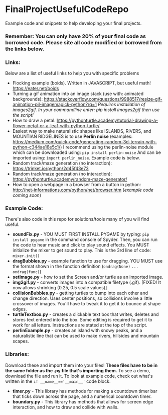 # FinalProjectUsefulCodeRepo
Example code and snippets to help developing your final projects.

### Remember: You can only have 20% of your final code as borrowed code. Please site all code modified or borrowed from the links below.

### Links:
Below are a list of useful links to help you with specific problems
- Flocking example (boids). Written in JAVASCRIPT, but useful math! https://eater.net/boids
- Turning a gif animation into an image stack (use with: animated backgrounds): https://stackoverflow.com/questions/9988517/resize-gif-animation-pil-imagemagick-python?rq=1
*Requires installation of images2gif. In your commandline enter: pip install images2gif then use the script!*
- How to draw a petal: https://pythonturtle.academy/tutorial-drawing-a-flower-petal-or-a-leaf-with-python-turtle/
- Easiest way to make naturalistic shapes like ISLANDS, RIVERS, and MOUNTIAN RIDGELINES is to use **Perlin noise** (examples: https://medium.com/quick-code/generating-random-3d-terrain-with-python-c344ae16e5c1/) I recommend using the perlin-noise module which can be downloaded using:
    `pip install perlin-noise`
    And can be imported using: `import perlin_noise`. Example code is below.
- Random track/maze generation (no interaction): https://trinket.io/python/2d45f43e73
- Random track/maze generation (no interaction): https://pythonturtle.academy/random-maze-generator/
- How to open a webpage in a browser from a button in python: http://net-informations.com/python/net/browser.htm (*example code coming soon*)

### Example Code:
There's also code in this repo for solutions/tools many of you will find useful.
- **soundFix.py** - YOU MUST FIRST INSTALL PYGAME by typing: `pip install pygame` in the command console of Spyder. Then, you can run the code to hear music and click to play sound effects. You MUST initialize the mixer to get sound to play. This is the 3rd line of code: `mixer.init()`
- **dragBubbles.py** - example function to use for dragging. YOU MUST use the format shown in the function definition (`ondrag(None)` `...` `ondrag(func)`)
- **setImage.py** - how to set the Screen and/or turtle as an imported image.
- **img2gif.py** - converts images into a compatible filetype (.gif). [FIXED! It now allows shrinking (0.25, 0.5 scale values)]
- **collisionBubbles.py** - getting turtles to bump into each other and change direction. Uses center positions, so collisions involve a little crossover of images. You'll have to tweak it to get it to bounce at shape edges.
- **turtleTextbox.py** - creates a clickable text box that writes, deletes and stores text entered into the box. Some editing is required to get it to work for all letters. Instructions are stated at the top of the script.
- **perlinExample.py** - creates an island with snowy peaks, and a naturalistic line that can be used to make rivers, hillsides and mountain scapes.

### Libraries:
Download these and import them into your files! **These files have to be in the same folder as the .py file that's importing them.** To see a demo, download the file and run it. To look at example code, check out what's written in the `if __name__=='__main__'` code block.
- **timer.py** - This library has methods for making a countdown timer bar that ticks down across the page, and a numerical countdown timer.
- **boundary.py** - This library has methods that allows for screen edge interaction, and how to draw and collide with walls.
